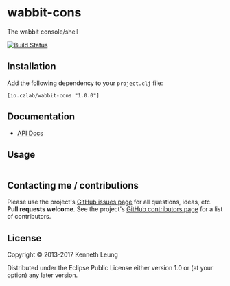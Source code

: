 # wabbit-cons
The wabbit console/shell

[![Build Status](https://travis-ci.org/llnek/wabbit-cons.svg?branch=master)](https://travis-ci.org/llnek/wabbit-cons)

## Installation

Add the following dependency to your `project.clj` file:

    [io.czlab/wabbit-cons "1.0.0"]

## Documentation

* [API Docs](https://llnek.github.io/wabbit-cons/)

## Usage

```clojure

```


## Contacting me / contributions

Please use the project's [GitHub issues page] for all questions, ideas, etc. **Pull requests welcome**. See the project's [GitHub contributors page] for a list of contributors.

## License

Copyright © 2013-2017 Kenneth Leung

Distributed under the Eclipse Public License either version 1.0 or (at
your option) any later version.

<!--- links (repos) -->
[CHANGELOG]: https://github.com/llnek/wabbit-cons/releases
[GitHub issues page]: https://github.com/llnek/wabbit-cons/issues
[GitHub contributors page]: https://github.com/llnek/wabbit-cons/graphs/contributors



